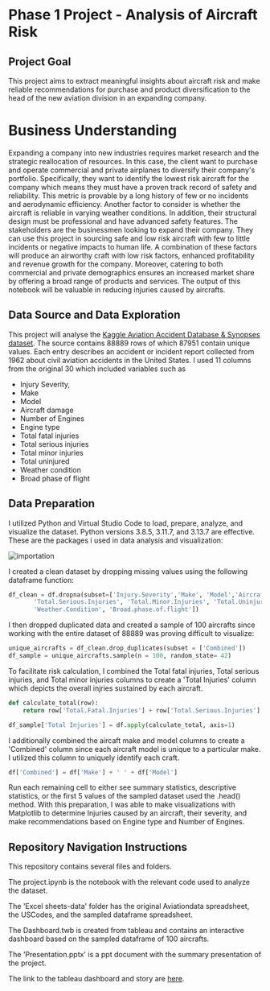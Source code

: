 # Phase 1 Project - Analysis of Aircraft Risk
## Project Goal
This project aims to extract meaningful insights about aircraft risk and make reliable recommendations for purchase and product diversification to the head of the new aviation division
in an expanding company.

# Business Understanding
Expanding a company into new industries requires market research and the strategic reallocation of resources. 
In this case, the client want to purchase and operate commercial and private airplanes to diversify their company's portfolio. 
Specifically, they want to identify the lowest risk aircraft for the company which means they must have a proven track record of safety and reliability. 
This metric is provable by a long history of few or no incidents and aerodynamic efficiency. Another factor to consider is whether the aircraft is reliable in varying weather conditions. 
In addition, their structural design must be professional and have advanced safety features.
The stakeholders are the businessmen looking to expand their company. 
They can use this project in sourcing safe and low risk aircraft with few to little incidents or negative impacts to human life.
A combination of these factors will produce an airworthy craft with low risk factors, enhanced profitability and revenue growth for the company. 
Moreover, catering to both commercial and private demographics ensures an increased market share by offering a broad range of products and services.
The output of this notebook will be valuable in reducing injuries caused by aircrafts.

## Data Source and Data Exploration
This project will analyse the [Kaggle Aviation Accident Database & Synopses dataset](https://www.kaggle.com/datasets/khsamaha/aviation-accident-database-synopses). The source contains 88889
rows of which 87951 contain unique values. Each entry describes an accident or incident report collected from 1962 about civil aviation accidents in the United States.
I used 11 columns from the original 30 which included variables such as 
- Injury Severity,
- Make
- Model
- Aircraft damage
- Number of Engines
- Engine type
- Total fatal injuries
- Total serious injuries
- Total minor injuries
- Total uninjured
- Weather condition
- Broad phase of flight

## Data Preparation
I utilized Python and Virtual Studio Code to load, prepare, analyze, and visualize the dataset.
Python versions 3.8.5, 3.11.7, and 3.13.7 are effective.
These are the packages i used in data analysis and visualization:

![importation](https://github.com/user-attachments/assets/2cec92e7-3021-4eee-b4f8-709983260308)

I created a clean dataset by dropping missing values using the following dataframe function:
```Python
df_clean = df.dropna(subset=['Injury.Severity','Make', 'Model','Aircraft.damage', 'Number.of.Engines', 'Engine.Type','Total.Fatal.Injuries',
       'Total.Serious.Injuries', 'Total.Minor.Injuries', 'Total.Uninjured',
       'Weather.Condition', 'Broad.phase.of.flight'])
```
I then dropped duplicated data and created a sample of 100 aircrafts since working with the entire dataset of 88889 was proving difficult to visualize:
```Python
unique_aircrafts = df_clean.drop_duplicates(subset = ['Combined'])
df_sample = unique_aircrafts.sample(n = 100, random_state= 42)
```
To facilitate risk calculation, I combined the Total fatal injuries, Total serious injuries, and Total minor injuries columns to create a 'Total Injuries' column which depicts the overall
injries sustained by each aircraft.
```Python
def calculate_total(row):
    return row['Total.Fatal.Injuries'] + row['Total.Serious.Injuries'] + row['Total.Minor.Injuries']

df_sample['Total Injuries'] = df.apply(calculate_total, axis=1)
```
I additionally combined the aircaft make and model columns to create a 'Combined' column since each aircraft model is unique to a particular make. I utilized this column to uniquely identify each craft.
```Python
df['Combined'] = df['Make'] + ' ' + df['Model']
```
Run each remaining cell to either see summary statistics, descriptive statistics, or the first 5 values of the sampled dataset used the .head() method.
With this preparation, I was able to make visualizations with Matplotlib to determine Injuries caused by an aircraft, their severity, and make recommendations based on Engine type and Number of Engines.

## Repository Navigation Instructions
This repository contains several files and folders.

The project.ipynb is the notebook with the relevant code used to analyze the dataset.

The 'Excel sheets-data' folder has the original Aviationdata spreadsheet, the USCodes, and the sampled dataframe spreadsheet.

The Dashboard.twb is created from tableau and contains an interactive dashboard based on the sampled dataframe of 100 aircrafts.

The 'Presentation.pptx' is a ppt document with the summary presentation of the project.

The link to the tableau dashboard and story are [here](https://public.tableau.com/views/Dashboard_17458785633440/Story1?:language=en-US&publish=yes&:sid=&:redirect=auth&:display_count=n&:origin=viz_share_link).


